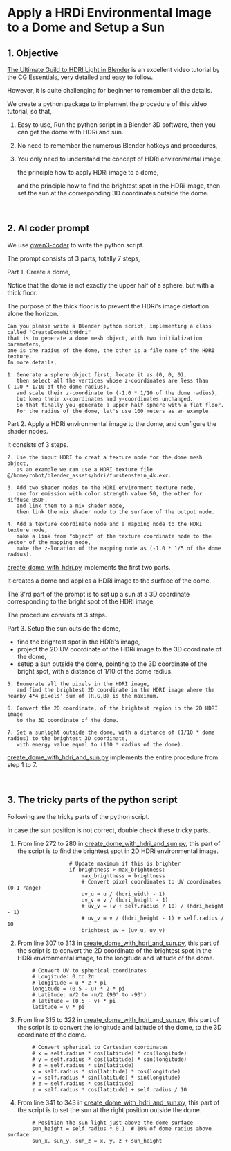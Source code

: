 # Apply a HRDi Environmental Image to a Dome and Setup a Sun

## 1. Objective

[The Ultimate Guild to HDRI Light in Blender](https://www.youtube.com/watch?v=N3DZL56cG84)
is an excellent video tutorial by the CG Essentials, very detailed and easy to follow.

However, it is quite challenging for beginner to remember all the details. 

We create a python package to implement the procedure of this video tutorial, so that, 

1. Easy to use,
   Run the python script in a Blender 3D software, then you can get the dome with HDRi and sun.

2. No need to remember the numerous Blender hotkeys and procedures,
3. You only need to understand the concept of HDRi environmental image,
   
   the principle how to apply HDRi image to a dome,
   
   and the principle how to find the brightest spot in the HDRi image,
   then set the sun at the corresponding 3D coordinates outside the dome.

&nbsp;
## 2. AI coder prompt

We use [qwen3-coder](https://qwenlm.github.io/blog/qwen3-coder/) to write the python script. 

The prompt consists of 3 parts, totally 7 steps,

Part 1. Create a dome,
   
   Notice that the dome is not exactly the upper half of a sphere, but with a thick floor.
   
   The purpose of the thick floor is to prevent the HDRi's image distortion alone the horizon.

~~~
Can you please write a Blender python script, implementing a class called "CreateDomeWithHdri"
that is to generate a dome mesh object, with two initialization parameters,
one is the radius of the dome, the other is a file name of the HDRI texture.
In more details, 

1. Generate a sphere object first, locate it as (0, 0, 0),
   then select all the vertices whose z-coordinates are less than (-1.0 * 1/10 of the dome radius),
   and scale their z-coordinate to (-1.0 * 1/10 of the dome radius),
   but keep their x-coordinates and y-coordinates unchanged.
   So that finally you generate a upper half sphere with a flat floor.
   For the radius of the dome, let's use 100 meters as an example.
~~~

Part 2. Apply a HDRi environmental image to the dome, and configure the shader nodes. 

It consists of 3 steps.

~~~
2. Use the input HDRI to creat a texture node for the dome mesh object,
   as an example we can use a HDRI texture file @/home/robot/blender_assets/hdri/furstenstein_4k.exr. 
 
3. Add two shader nodes to the HDRI environment texture node,
   one for emission with color strength value 50, the other for diffuse BSDF,
   and link them to a mix shader node,
   then link the mix shader node to the surface of the output node. 

4. Add a texture coordinate node and a mapping node to the HDRI texture node,
   make a link from "object" of the texture coordinate node to the vector of the mapping node,
   make the z-location of the mapping node as (-1.0 * 1/5 of the dome radius).
~~~

[create_dome_with_hdri.py](./src/create_dome_with_hdri.py) implements the first two parts. 

It creates a dome and applies a HDRi image to the surface of the dome.

The 3'rd part of the prompt is to set up a sun 
at a 3D coordinate corresponding to the bright spot of the HDRi image, 

The procedure consists of 3 steps.

Part 3. Setup the sun outside the dome,

   * find the brightest spot in the HDRi's image,
   * project the 2D UV coordinate of the HDRi image to the 3D coordinate of the dome,
   * setup a sun outside the dome, pointing to the 3D coordinate of the bright spot, with a distance of 1/10 of the dome radius.

~~~
5. Enumerate all the pixels in the HDRI image,
   and find the brightest 2D coordinate in the HDRI image where the nearby 4*4 pixels' sum of (R,G,B) is the maximum. 

6. Convert the 2D coordinate, of the brightest region in the 2D HDRI image
   to the 3D coordinate of the dome. 

7. Set a sunlight outside the dome, with a distance of (1/10 * dome radius) to the brightest 3D coordinate,
   with energy value equal to (100 * radius of the dome).  
~~~

[create_dome_with_hdri_and_sun.py](./src/create_dome_with_hdri_and_sun.py) implements the entire procedure from step 1 to 7. 


&nbsp;
## 3. The tricky parts of the python script

Following are the tricky parts of the python script. 

In case the sun position is not correct, double check these tricky parts.

1. From line 272 to 280 in [create_dome_with_hdri_and_sun.py](./src/create_dome_with_hdri_and_sun.py),
   this part of the script is to find the brightest spot in 2D HDRi environmental image. 

~~~
                    # Update maximum if this is brighter
                    if brightness > max_brightness:
                        max_brightness = brightness
                        # Convert pixel coordinates to UV coordinates (0-1 range)
                        uv_u = u / (hdri_width - 1)
                        uv_v = v / (hdri_height - 1)
                        # uv_v = (v + self.radius / 10) / (hdri_height - 1)
                        # uv_v = v / (hdri_height - 1) + self.radius / 10
                        brightest_uv = (uv_u, uv_v)
~~~

2. From line 307 to 313 in [create_dome_with_hdri_and_sun.py](./src/create_dome_with_hdri_and_sun.py),
   this part of the script is to convert the 2D coordinate of the brightest spot in the HDRi environmental image,
   to the longitude and latitude of the dome. 

~~~
        # Convert UV to spherical coordinates
        # Longitude: 0 to 2π
        # longitude = u * 2 * pi
        longitude = (0.5 - u) * 2 * pi
        # Latitude: π/2 to -π/2 (90° to -90°)
        # latitude = (0.5 - v) * pi
        latitude = v * pi
~~~

3. From line 315 to 322 in [create_dome_with_hdri_and_sun.py](./src/create_dome_with_hdri_and_sun.py),
   this part of the script is to convert the longitude and latitude of the dome,
   to the 3D coordinate of the dome.
   
~~~
        # Convert spherical to Cartesian coordinates
        # x = self.radius * cos(latitude) * cos(longitude)
        # y = self.radius * cos(latitude) * sin(longitude)
        # z = self.radius * sin(latitude)
        x = self.radius * sin(latitude) * cos(longitude)
        y = self.radius * sin(latitude) * sin(longitude)
        # z = self.radius * cos(latitude)
        z = self.radius * cos(latitude) + self.radius / 10
~~~

4. From line 341 to 343 in [create_dome_with_hdri_and_sun.py](./src/create_dome_with_hdri_and_sun.py),
   this part of the script is to set the sun at the right position outside the dome.

~~~
        # Position the sun light just above the dome surface
        sun_height = self.radius * 0.1  # 10% of dome radius above surface
        sun_x, sun_y, sun_z = x, y, z + sun_height    
~~~
